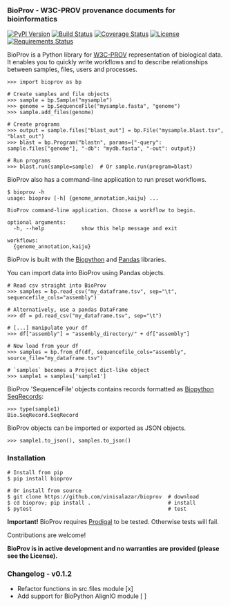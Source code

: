 ### BioProv - W3C-PROV provenance documents for bioinformatics

[![PyPI Version](https://img.shields.io/pypi/v/bioprov)](https://img.shields.io/pypi/v/bioprov)
[![Build Status](https://travis-ci.org/vinisalazar/BioProv.svg?branch=master)](https://travis-ci.org/vinisalazar/BioProv)
[![Coverage Status](https://coveralls.io/repos/github/vinisalazar/BioProv/badge.svg?branch=master&service=github)](https://coveralls.io/github/vinisalazar/BioProv?branch=master&service=github)
[![License](https://img.shields.io/github/license/vinisalazar/bioprov)](https://img.shields.io/github/license/vinisalazar/bioprov)
[![Requirements Status](https://requires.io/github/vinisalazar/BioProv/requirements.svg?branch=master)](https://requires.io/github/vinisalazar/BioProv/requirements/?branch=master)

BioProv is a Python library for [W3C-PROV](https://www.w3.org/TR/prov-overview/) representation of biological data. It enables you to quickly write workflows and to describe relationships between samples, files, users and processes. 

```
>>> import bioprov as bp

# Create samples and file objects
>>> sample = bp.Sample("mysample")
>>> genome = bp.SequenceFile("mysample.fasta", "genome")
>>> sample.add_files(genome)

# Create programs
>>> output = sample.files["blast_out"] = bp.File("mysample.blast.tsv", "blast_out")
>>> blast = bp.Program("blastn", params={"-query": sample.files["genome"], "-db": "mydb.fasta", "-out": output})

# Run programs
>>> blast.run(sample=sample)  # Or sample.run(program=blast)
```

BioProv also has a command-line application to run preset workflows.

```
$ bioprov -h
usage: bioprov [-h] {genome_annotation,kaiju} ...

BioProv command-line application. Choose a workflow to begin.

optional arguments:
  -h, --help            show this help message and exit

workflows:
  {genome_annotation,kaiju}
```

BioProv is built with the [Biopython](https://biopython.org/) and [Pandas](http://pandas.pydata.org/) libraries.

You can import data into BioProv using Pandas objects.

```
# Read csv straight into BioProv
>>> samples = bp.read_csv("my_dataframe.tsv", sep="\t", sequencefile_cols="assembly")

# Alternatively, use a pandas DataFrame
>>> df = pd.read_csv("my_dataframe.tsv", sep="\t")

# [...] manipulate your df
>>> df["assembly"] = "assembly_directory/" + df["assembly"]

# Now load from your df
>>> samples = bp.from_df(df, sequencefile_cols="assembly", source_file="my_dataframe.tsv")

# `samples` becomes a Project dict-like object
>>> sample1 = samples['sample1']
```

BioProv 'SequenceFile' objects contains records formatted as [Biopython SeqRecords](https://biopython.org/wiki/SeqRecord):

```
>>> type(sample1)
Bio.SeqRecord.SeqRecord
```

BioProv objects can be imported or exported as JSON objects.

```
>>> sample1.to_json(), samples.to_json()
```


### Installation

```
# Install from pip
$ pip install bioprov

# Or install from source
$ git clone https://github.com/vinisalazar/bioprov  # download
$ cd bioprov; pip install .                         # install
$ pytest                                            # test
```
**Important!** BioProv requires [Prodigal](https://github.com/hyattpd/Prodigal) to be tested. Otherwise tests will fail.

Contributions are welcome!

**BioProv is in active development and no warranties are provided (please see the License).**

### Changelog - v0.1.2
* Refactor functions in src.files module [x]
* Add support for BioPython AlignIO module [ ]

